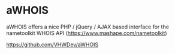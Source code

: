 aWHOIS
======

aWHOIS offers a nice PHP / jQuery / AJAX based interface for the nametoolkit WHOIS API (https://www.mashape.com/nametoolkit) 


https://github.com/VHWDev/aWHOIS
